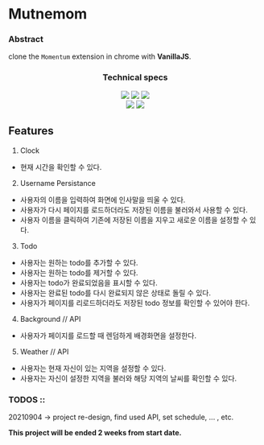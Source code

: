 # Mutnemom

### Abstract
clone the `Momentum` extension in chrome with **VanillaJS**.

<h3 align='center'>Technical specs</h3>
<p align='center'>
  <img src="https://img.shields.io/badge/-HTML-orange"/>
  <img src="https://img.shields.io/badge/-CSS-blue"/>
  <img src="https://img.shields.io/badge/-Javascript-yellow"/><br>
  <img src="https://img.shields.io/badge/-webpack-informational"/>
  <img src="https://img.shields.io/badge/-fontawesome-informational"/>
</p>

## Features

1. Clock
- 현재 시간을 확인할 수 있다.
2. Username Persistance
- 사용자의 이름을 입력하여 화면에 인사말을 띄울 수 있다.
- 사용자가 다시 페이지를 로드하더라도 저장된 이름을 불러와서 사용할 수 있다.
- 사용자 이름을 클릭하여 기존에 저장된 이름을 지우고 새로운 이름을 설정할 수 있다.
3. Todo
- 사용자는 원하는 todo를 추가할 수 있다.
- 사용자는 원하는 todo를 제거할 수 있다.
- 사용자는 todo가 완료되었음을 표시할 수 있다.
- 사용자는 완료된 todo를 다시 완료되지 않은 상태로 돌릴 수 있다.
- 사용자가 페이지를 리로드하더라도 저장된 todo 정보를 확인할 수 있어야 한다.
4. Background // API
- 사용자가 페이지를 로드할 때 렌덤하게 배경화면을 설정한다.
5. Weather // API
- 사용자는 현재 자신이 있는 지역을 설정할 수 있다.
- 사용자는 자신이 설정한 지역을 불러와 해당 지역의 날씨를 확인할 수 있다.

### TODOS ::
20210904 -> project re-design, find used API, set schedule, ... , etc.

**This project will be ended 2 weeks from start date.**
